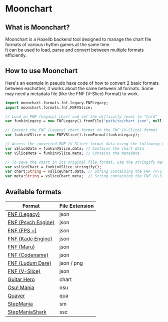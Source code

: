 # Moonchart

## What is Moonchart?
Moonchart is a Haxelib backend tool designed to manage the chart file formats of various rhythm games at the same time.<br>
It can be used to load, parse and convert between multiple formats efficiently.

## How to use Moonchart
Here's an example in pseudo haxe code of how to convert 2 basic formats between eachother, it works about the same between all formats.
Some may need a metadata file (like the FNF (V-Slice) Format) to work.

```haxe
import moonchart.formats.fnf.legacy.FNFLegacy;
import moonchart.formats.fnf.FNFVSlice;

// Load an FNF (Legacy) chart and set the difficulty level to "hard"
var funkinLegacy = new FNFLegacy().fromFile("path/to/chart.json", null, "hard");

// Convert the FNF (Legacy) chart format to the FNF (V-Slice) format
var funkinVSlice = new FNFVSlice().fromFormat(funkinLegacy);

// Access the converted FNF (V-Slice) format data using the following variables
var vSliceData = funkinVSlice.data; // Contains the chart data
var vSliceMeta = funkinVSlice.meta; // Contains the metadata

// To save the chart in its original file format, use the stringify method to generate the file strings
var vsliceChart = funkinVSlice.stringify();
var chart:String = vsliceChart.data; // String containing the FNF (V-Slice) chart data
var meta:String = vsliceChart.meta;  // String containing the FNF (V-Slice) metadata
```

## Available formats
| Format               | File Extension       |
|----------------------|----------------------|
| [FNF (Legacy)](https://github.com/FunkinCrew/Funkin/tree/v0.2.7.1)    | json |
| [FNF (Psych Engine)](https://github.com/ShadowMario/FNF-PsychEngine)  | json |
| [FNF (FPS +)](https://github.com/ThatRozebudDude/FPS-Plus-Public)     | json |
| [FNF (Kade Engine)](https://github.com/Kade-github/Kade-Engine)       | json |
| [FNF (Maru)](https://github.com/MaybeMaru/Maru-Funkin)                | json |
| [FNF (Codename)](https://github.com/FNF-CNE-Devs/CodenameEngine)      | json |
| [FNF (Ludum Dare)](https://github.com/FunkinCrew/Funkin/tree/1.0.0)   | json / png |
| [FNF (V-Slice)](https://github.com/FunkinCrew/Funkin)                 | json |
| [Guitar Hero](https://clonehero.net/)                                 | chart |
| [Osu! Mania](https://osu.ppy.sh/)                                     | osu |
| [Quaver](https://quavergame.com/)                                     | qua |
| [StepMania](https://www.stepmania.com/)                               | sm |
| [StepManiaShark](https://www.stepmania.com/)                          | ssc |
